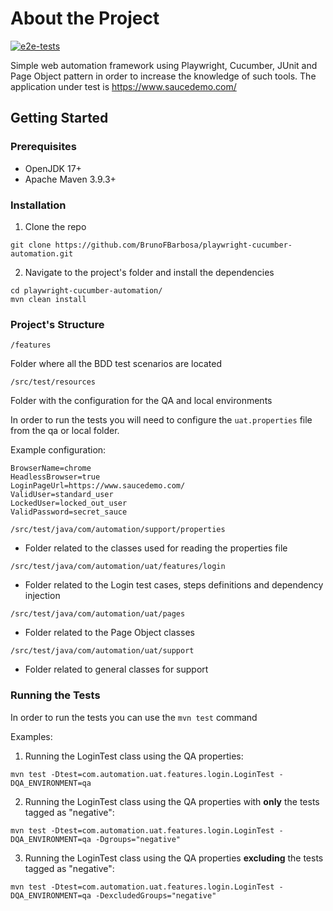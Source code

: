 # About the Project

[![e2e-tests](https://github.com/BrunoFBarbosa/playwright-cucumber-automation/actions/workflows/ci.yml/badge.svg)](https://github.com/BrunoFBarbosa/playwright-cucumber-automation/actions/workflows/ci.yml)

Simple web automation framework using Playwright, Cucumber, JUnit and Page Object pattern in order to increase the knowledge of such tools. The application under test is https://www.saucedemo.com/

## Getting Started

### Prerequisites
- OpenJDK 17+
- Apache Maven 3.9.3+

### Installation
1. Clone the repo
```
git clone https://github.com/BrunoFBarbosa/playwright-cucumber-automation.git
```
2. Navigate to the project's folder and install the dependencies
```
cd playwright-cucumber-automation/
mvn clean install
```

### Project's Structure
`/features`

Folder where all the BDD test scenarios are located

`/src/test/resources`

Folder with the configuration for the QA and local environments

In order to run the tests you will need to configure the `uat.properties` file from the qa or local folder.

Example configuration:

```
BrowserName=chrome
HeadlessBrowser=true
LoginPageUrl=https://www.saucedemo.com/
ValidUser=standard_user
LockedUser=locked_out_user
ValidPassword=secret_sauce
```
`/src/test/java/com/automation/support/properties`

- Folder related to the classes used for reading the properties file


`/src/test/java/com/automation/uat/features/login`

- Folder related to the Login test cases, steps definitions and dependency injection

`/src/test/java/com/automation/uat/pages`

- Folder related to the Page Object classes


`/src/test/java/com/automation/uat/support`

- Folder related to general classes for support


### Running the Tests
In order to run the tests you can use the `mvn test` command

Examples:

1. Running the LoginTest class using the QA properties:
```
mvn test -Dtest=com.automation.uat.features.login.LoginTest -DQA_ENVIRONMENT=qa
```

2. Running the LoginTest class using the QA properties with **only** the tests tagged as "negative":
```
mvn test -Dtest=com.automation.uat.features.login.LoginTest -DQA_ENVIRONMENT=qa -Dgroups="negative"
```

3. Running the LoginTest class using the QA properties **excluding** the tests tagged as "negative":
```
mvn test -Dtest=com.automation.uat.features.login.LoginTest -DQA_ENVIRONMENT=qa -DexcludedGroups="negative"
```

